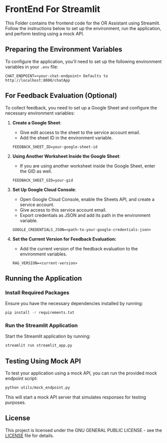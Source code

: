 # FrontEnd For Streamlit

This Folder contains the frontend code for the OR Assistant using Streamlit. Follow the instructions below to set up the environment, run the application, and perform testing using a mock API.

## Preparing the Environment Variables

To configure the application, you'll need to set up the following environment variables in your `.env` file:

```
CHAT_ENDPOINT=<your-chat-endpoint> Defaults to http://localhost:8000/chatApp
```

## For Feedback Evaluation (Optional)

To collect feedback, you need to set up a Google Sheet and configure the necessary environment variables:

1. **Create a Google Sheet**:
   - Give edit access to the sheet to the service account email.
   - Add the sheet ID in the environment variable.

    ```plaintext
    FEEDBACK_SHEET_ID=your-google-sheet-id
    ```

2. **Using Another Worksheet Inside the Google Sheet**:
   - If you are using another worksheet inside the Google Sheet, enter the GID as well.

    ```plaintext
    FEEDBACK_SHEET_GID=your-gid
    ```

3. **Set Up Google Cloud Console**:
   - Open Google Cloud Console, enable the Sheets API, and create a service account.
   - Give access to this service account email.
   - Export credentials as JSON and add its path in the environment variable.

    ```plaintext
    GOOGLE_CREDENTIALS_JSON=<path-to-your-google-credentials-json>
    ```
4. **Set the Current Version for Feedback Evaluation:**
   - Add the current version of the feedback evaluation to the environment variables.
    
    ```plaintext
    RAG_VERSION=<current-version>
    ```
## Running the Application

### Install Required Packages

Ensure you have the necessary dependencies installed by running:

```bash
pip install -r requirements.txt
```

### Run the Streamlit Application

Start the Streamlit application by running:

```bash
streamlit run streamlit_app.py
```

## Testing Using Mock API

To test your application using a mock API, you can run the provided mock endpoint script:

```bash
python utils/mock_endpoint.py
```

This will start a mock API server that simulates responses for testing purposes.

## License

This project is licensed under the GNU GENERAL PUBLIC LICENSE - see the [LICENSE](../../LICENSE) file for details.